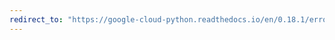 ```yaml
---
redirect_to: "https://google-cloud-python.readthedocs.io/en/0.18.1/error-reporting-usage.html"
---
```

